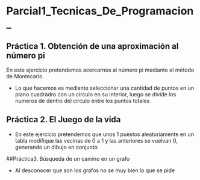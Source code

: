 # Parcial1_Tecnicas_De_Programacion_


## Práctica 1. Obtención de una aproximación al número pi

En este ejercicio pretendemos acercarnos al número pi mediante el método de Montecarlo.
   * Lo que hacemos es mediante seleccionar una cantidad de puntos en un plano cuadradro con un circulo en su interior, luego se divide los numeros de dentro del circulo entre los puntos totales
    
## Práctica 2. El Juego de la vida
  * En este ejercicio pretendemos que unos 1 puestos aleatoriamente en un tabla modifique las vecinas de 0 a 1 y las anteriores se vuelvan 0, generando un  dibujo en conjunto
 
 ##Práctica3. Búsqueda de un camino en un grafo
   * Al desconocer que son los grafos no se muy bien lo que se pide
